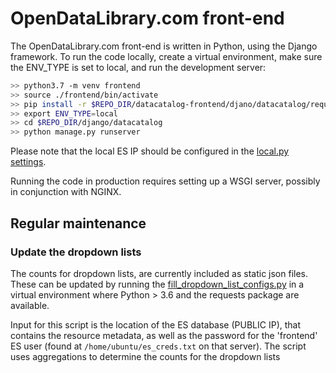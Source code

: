 # OpenDataLibrary.com front-end
The OpenDataLibrary.com front-end is written in Python, using the Django
framework. To run the code locally, create a virtual environment, make sure
the ENV_TYPE is set to local, and run the development server:

```bash
>> python3.7 -m venv frontend
>> source ./frontend/bin/activate
>> pip install -r $REPO_DIR/datacatalog-frontend/djano/datacatalog/requirements.txt
>> export ENV_TYPE=local
>> cd $REPO_DIR/django/datacatalog
>> python manage.py runserver
```

Please note that the local ES IP should be configured in the
[local.py settings](django/datacatalog/datacatalog/settings/local.py).

Running the code in production requires setting up a WSGI server, possibly in
conjunction with NGINX.

## Regular maintenance

### Update the dropdown lists
The counts for dropdown lists, are currently included as static json files.
These can be updated by running the
[fill_dropdown_list_configs.py](scripts/fill_dropdown_list_configs.py) in a
virtual environment where Python > 3.6 and the requests package are available.

Input for this script is the location of the ES database (PUBLIC IP), that
contains the resource metadata, as well as the password for the 'frontend'
ES user (found at `/home/ubuntu/es_creds.txt` on that server).
The script uses aggregations to determine the counts for the dropdown lists